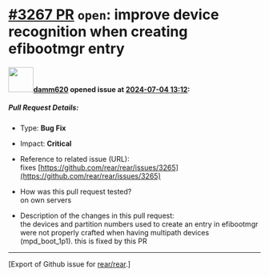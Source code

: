 [\#3267 PR](https://github.com/rear/rear/pull/3267) `open`: improve device recognition when creating efibootmgr entry
=====================================================================================================================

#### <img src="https://avatars.githubusercontent.com/u/170947477?v=4" width="50">[damm620](https://github.com/damm620) opened issue at [2024-07-04 13:12](https://github.com/rear/rear/pull/3267):

##### Pull Request Details:

-   Type: **Bug Fix**

-   Impact: **Critical**

-   Reference to related issue (URL):  
    fixes
    [https://github.com/rear/rear/issues/3265](https://github.com/rear/rear/issues/3265)

-   How was this pull request tested?  
    on own servers

-   Description of the changes in this pull request:  
    the devices and partition numbers used to create an entry in
    efibootmgr were not properly crafted when having multipath devices
    (mpd\_boot\_1p1). this is fixed by this PR

------------------------------------------------------------------------

\[Export of Github issue for
[rear/rear](https://github.com/rear/rear).\]
